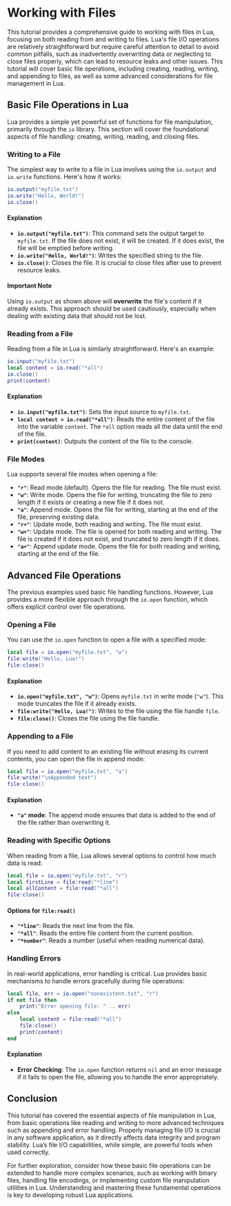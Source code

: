 # Working with Files

This tutorial provides a comprehensive guide to working with files in Lua, focusing on both reading from and writing to files. Lua's file I/O operations are relatively straightforward but require careful attention to detail to avoid common pitfalls, such as inadvertently overwriting data or neglecting to close files properly, which can lead to resource leaks and other issues. This tutorial will cover basic file operations, including creating, reading, writing, and appending to files, as well as some advanced considerations for file management in Lua.

## Basic File Operations in Lua

Lua provides a simple yet powerful set of functions for file manipulation, primarily through the `io` library. This section will cover the foundational aspects of file handling: creating, writing, reading, and closing files.

### Writing to a File

The simplest way to write to a file in Lua involves using the `io.output` and `io.write` functions. Here's how it works:

```lua
io.output("myfile.txt")
io.write("Hello, World!")
io.close()
```

#### Explanation

- **`io.output("myfile.txt")`**: This command sets the output target to `myfile.txt`. If the file does not exist, it will be created. If it does exist, the file will be emptied before writing.
- **`io.write("Hello, World!")`**: Writes the specified string to the file.
- **`io.close()`**: Closes the file. It is crucial to close files after use to prevent resource leaks.

#### Important Note

Using `io.output` as shown above will **overwrite** the file's content if it already exists. This approach should be used cautiously, especially when dealing with existing data that should not be lost.

### Reading from a File

Reading from a file in Lua is similarly straightforward. Here's an example:

```lua
io.input("myfile.txt")
local content = io.read("*all")
io.close()
print(content)
```

#### Explanation

- **`io.input("myfile.txt")`**: Sets the input source to `myfile.txt`.
- **`local content = io.read("*all")`**: Reads the entire content of the file into the variable `content`. The `*all` option reads all the data until the end of the file.
- **`print(content)`**: Outputs the content of the file to the console.

### File Modes

Lua supports several file modes when opening a file:

- **`"r"`**: Read mode (default). Opens the file for reading. The file must exist.
- **`"w"`**: Write mode. Opens the file for writing, truncating the file to zero length if it exists or creating a new file if it does not.
- **`"a"`**: Append mode. Opens the file for writing, starting at the end of the file, preserving existing data.
- **`"r+"`**: Update mode, both reading and writing. The file must exist.
- **`"w+"`**: Update mode. The file is opened for both reading and writing. The file is created if it does not exist, and truncated to zero length if it does.
- **`"a+"`**: Append update mode. Opens the file for both reading and writing, starting at the end of the file.

## Advanced File Operations

The previous examples used basic file handling functions. However, Lua provides a more flexible approach through the `io.open` function, which offers explicit control over file operations.

### Opening a File

You can use the `io.open` function to open a file with a specified mode:

```lua
local file = io.open("myfile.txt", "w")
file:write("Hello, Lua!")
file:close()
```

#### Explanation

- **`io.open("myfile.txt", "w")`**: Opens `myfile.txt` in write mode (`"w"`). This mode truncates the file if it already exists.
- **`file:write("Hello, Lua!")`**: Writes to the file using the file handle `file`.
- **`file:close()`**: Closes the file using the file handle.

### Appending to a File

If you need to add content to an existing file without erasing its current contents, you can open the file in append mode:

```lua
local file = io.open("myfile.txt", "a")
file:write("\nAppended text")
file:close()
```

#### Explanation

- **`"a"` mode**: The append mode ensures that data is added to the end of the file rather than overwriting it.

### Reading with Specific Options

When reading from a file, Lua allows several options to control how much data is read:

```lua
local file = io.open("myfile.txt", "r")
local firstLine = file:read("*line")
local allContent = file:read("*all")
file:close()
```

#### Options for `file:read()`

- **`"*line"`**: Reads the next line from the file.
- **`"*all"`**: Reads the entire file content from the current position.
- **`"*number"`**: Reads a number (useful when reading numerical data).

### Handling Errors

In real-world applications, error handling is critical. Lua provides basic mechanisms to handle errors gracefully during file operations:

```lua
local file, err = io.open("nonexistent.txt", "r")
if not file then
    print("Error opening file: " .. err)
else
    local content = file:read("*all")
    file:close()
    print(content)
end
```

#### Explanation

- **Error Checking**: The `io.open` function returns `nil` and an error message if it fails to open the file, allowing you to handle the error appropriately.

## Conclusion

This tutorial has covered the essential aspects of file manipulation in Lua, from basic operations like reading and writing to more advanced techniques such as appending and error handling. Properly managing file I/O is crucial in any software application, as it directly affects data integrity and program stability. Lua’s file I/O capabilities, while simple, are powerful tools when used correctly.

For further exploration, consider how these basic file operations can be extended to handle more complex scenarios, such as working with binary files, handling file encodings, or implementing custom file manipulation utilities in Lua. Understanding and mastering these fundamental operations is key to developing robust Lua applications.
